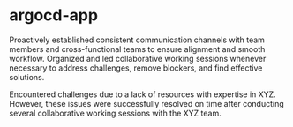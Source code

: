 # argocd-app



Proactively established consistent communication channels with team members and cross-functional teams to ensure alignment and smooth workflow. Organized and led collaborative working sessions whenever necessary to address challenges, remove blockers, and find effective solutions. 



Encountered challenges due to a lack of resources with expertise in XYZ. However, these issues were successfully resolved on time after conducting several collaborative working sessions with the XYZ team.

